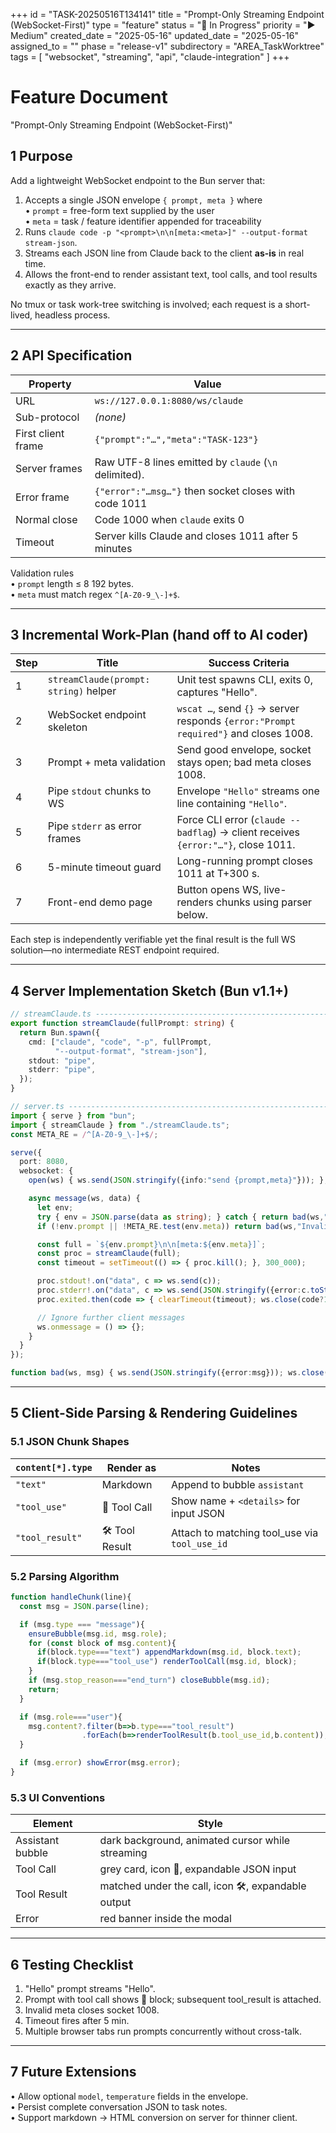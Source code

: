 +++
id = "TASK-20250516T134141"
title = "Prompt-Only Streaming Endpoint (WebSocket-First)"
type = "feature"
status = "🔵 In Progress"
priority = "▶️ Medium"
created_date = "2025-05-16"
updated_date = "2025-05-16"
assigned_to = ""
phase = "release-v1"
subdirectory = "AREA_TaskWorktree"
tags = [ "websocket", "streaming", "api", "claude-integration" ]
+++

# Feature Document  
"Prompt-Only Streaming Endpoint (WebSocket-First)"

## 1 Purpose  
Add a lightweight WebSocket endpoint to the Bun server that:

1. Accepts a single JSON envelope `{ prompt, meta }` where  
   • `prompt` = free-form text supplied by the user  
   • `meta`   = task / feature identifier appended for traceability  
2. Runs `claude code -p "<prompt>\n\n[meta:<meta>]" --output-format stream-json`.  
3. Streams each JSON line from Claude back to the client **as-is** in real time.  
4. Allows the front-end to render assistant text, tool calls, and tool results
   exactly as they arrive.  

No tmux or task work-tree switching is involved; each request is a short-lived,
headless process.

---

## 2 API Specification  

| Property | Value |
|---|---|
| URL         | `ws://127.0.0.1:8080/ws/claude` |
| Sub-protocol | *(none)* |
| First client frame | `{"prompt":"…","meta":"TASK-123"}` |
| Server frames | Raw UTF-8 lines emitted by `claude` (`\n` delimited). |
| Error frame | `{"error":"…msg…"}` then socket closes with code 1011 |
| Normal close | Code 1000 when `claude` exits 0 |
| Timeout     | Server kills Claude and closes 1011 after 5 minutes |

Validation rules  
• `prompt` length ≤ 8 192 bytes.  
• `meta` must match regex `^[A-Z0-9_\-]+$`.

---

## 3 Incremental Work-Plan (hand off to AI coder)

| Step | Title | Success Criteria |
|---|---|---|
| 1 | `streamClaude(prompt: string)` helper | Unit test spawns CLI, exits 0, captures "Hello". |
| 2 | WebSocket endpoint skeleton | `wscat …`, send `{}` → server responds `{error:"Prompt required"}` and closes 1008. |
| 3 | Prompt + meta validation | Send good envelope, socket stays open; bad meta closes 1008. |
| 4 | Pipe `stdout` chunks to WS | Envelope `"Hello"` streams one line containing `"Hello"`. |
| 5 | Pipe `stderr` as error frames | Force CLI error (`claude --badflag`) → client receives `{error:"…"}`, close 1011. |
| 6 | 5-minute timeout guard | Long-running prompt closes 1011 at T+300 s. |
| 7 | Front-end demo page | Button opens WS, live-renders chunks using parser below. |

Each step is independently verifiable yet the final result is the full WS solution—no intermediate REST endpoint required.

---

## 4 Server Implementation Sketch (Bun v1.1+)

```ts
// streamClaude.ts -------------------------------------------------------
export function streamClaude(fullPrompt: string) {
  return Bun.spawn({
    cmd: ["claude", "code", "-p", fullPrompt,
          "--output-format", "stream-json"],
    stdout: "pipe",
    stderr: "pipe",
  });
}

// server.ts -------------------------------------------------------------
import { serve } from "bun";
import { streamClaude } from "./streamClaude.ts";
const META_RE = /^[A-Z0-9_\-]+$/;

serve({
  port: 8080,
  websocket: {
    open(ws) { ws.send(JSON.stringify({info:"send {prompt,meta}"})); },

    async message(ws, data) {
      let env;
      try { env = JSON.parse(data as string); } catch { return bad(ws,"Bad JSON"); }
      if (!env.prompt || !META_RE.test(env.meta)) return bad(ws,"Invalid prompt/meta");

      const full = `${env.prompt}\n\n[meta:${env.meta}]`;
      const proc = streamClaude(full);
      const timeout = setTimeout(() => { proc.kill(); }, 300_000);

      proc.stdout!.on("data", c => ws.send(c));
      proc.stderr!.on("data", c => ws.send(JSON.stringify({error:c.toString()})));
      proc.exited.then(code => { clearTimeout(timeout); ws.close(code?1011:1000); });

      // Ignore further client messages
      ws.onmessage = () => {};
    }
  }
});

function bad(ws, msg) { ws.send(JSON.stringify({error:msg})); ws.close(1008); }
```

---

## 5 Client-Side Parsing & Rendering Guidelines  

### 5.1 JSON Chunk Shapes  

| `content[*].type` | Render as | Notes |
|---|---|---|
| `"text"`        | Markdown | Append to bubble `assistant` |
| `"tool_use"`    | 📡 Tool Call | Show name + `<details>` for input JSON |
| `"tool_result"` | 🛠️ Tool Result | Attach to matching tool_use via `tool_use_id` |

### 5.2 Parsing Algorithm  

```ts
function handleChunk(line){
  const msg = JSON.parse(line);

  if (msg.type === "message"){
    ensureBubble(msg.id, msg.role);
    for (const block of msg.content){
      if(block.type==="text") appendMarkdown(msg.id, block.text);
      if(block.type==="tool_use") renderToolCall(msg.id, block);
    }
    if (msg.stop_reason==="end_turn") closeBubble(msg.id);
    return;
  }

  if (msg.role==="user"){
    msg.content?.filter(b=>b.type==="tool_result")
                .forEach(b=>renderToolResult(b.tool_use_id,b.content));
  }

  if (msg.error) showError(msg.error);
}
```

### 5.3 UI Conventions  

| Element | Style |
|---|---|
| Assistant bubble | dark background, animated cursor while streaming |
| Tool Call | grey card, icon 📡, expandable JSON input |
| Tool Result | matched under the call, icon 🛠️, expandable output |
| Error | red banner inside the modal |

---

## 6 Testing Checklist  

1. "Hello" prompt streams "Hello".  
2. Prompt with tool call shows 📡 block; subsequent tool_result is attached.  
3. Invalid meta closes socket 1008.  
4. Timeout fires after 5 min.  
5. Multiple browser tabs run prompts concurrently without cross-talk.

---

## 7 Future Extensions  

• Allow optional `model`, `temperature` fields in the envelope.  
• Persist complete conversation JSON to task notes.  
• Support markdown → HTML conversion on server for thinner client.
